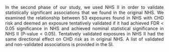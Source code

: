 <p align="justify">
In the second phase of our study, we used NHS II in order to validate statistically significant associations that we found in the original NHS. We examined the relationship between 53 exposures found in NHS with CHD risk and deemed an exposure tentatively validated if it had achieved FDR < 0.05 significance in NHS and achieved nominal statistical significance in NHS II (P-value < 0.05). Tentatively validated exposures in NHS II had the same directional effect on CHD risk as in original NHS. A list of validated and non-validated associations is provided in the SI.
</p>
